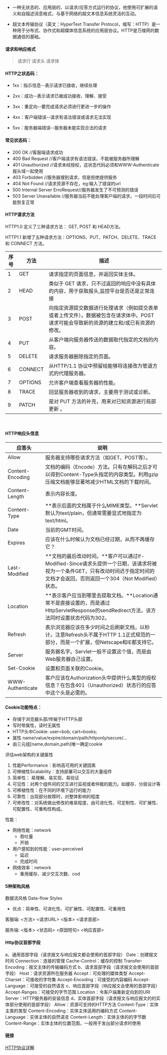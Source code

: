 - 一种无状态的、应用层的、以请求/应答方式运行的协议，他使用可扩展的语义和自描述消息格式，与基于网络的超文本信息系统灵活的互动。

- 超文本传输协议（英文：HyperText Transfer Protocol，缩写：HTTP）是一种用于分布式、协作式和超媒体信息系统的应用层协议。HTTP是万维网的数据通信的基础。

#### 请求和响应格式
> 请求行
> 请求头
> 请求体

#### HTTP之状态码：
- 1xx：指示信息--表示请求已接收，继续处理

- 2xx：成功--表示请求已被成功接收、理解、接受

- 3xx：重定向--要完成请求必须进行更进一步的操作

- 4xx：客户端错误--请求有语法错误或请求无法实现

- 5xx：服务器端错误--服务器未能实现合法的请求

#### 常见状态码：
- 200 OK                        //客服端请求成功
- 400 Bad Request               //客户端请求有语法错误，不能被服务器所理解
- 401 Unauthorized              //请求未经授权，这状态代码必须和WWW-Authenticate报头域一起使用
- 403 Forbidden                 //服务器搜到请求，但是拒绝提供服务
- 404 Not Found                 //请求资源不存在，eg:输入了错误的url
- 500 Internal Server ErroRequest//服务器发生了不可预测的错误
- 503 Server Unavailable        //服务器当前不能处理客户端的请求，一段时间后可能恢复正常

#### HTTP请求方法
HTTP1.0 定义了三种请求方法： GET, POST 和 HEAD方法。

HTTP1.1 新增了五种请求方法：OPTIONS、PUT、PATCH、DELETE、TRACE 和 CONNECT 方法。

| 序号 | 方法   | 描述 |
| ----- | --------- | ----------- |
| 1 | GET |请求指定的页面信息，并返回实体主体。             |
| 2  |  HEAD     | 类似于 GET 请求，只不过返回的响应中没有具体的内容，用于获取报头,监控平台是否还是正常连接    |
| 3  |  POST     |向指定资源提交数据进行处理请求（例如提交表单或者上传文件）。数据被包含在请求体中。POST 请求可能会导致新的资源的建立和/或已有资源的修改。   |
| 4  |  PUT     |从客户端向服务器传送的数据取代指定的文档的内容。   |
| 5  |  DELETE     |请求服务器删除指定的页面。   |
| 6  |  CONNECT     |从HTTP/1.1 协议中预留给能够将连接改为管道方式的代理服务器。   |
| 7  |  OPTIONS     |允许客户端查看服务器的性能。   |
| 8  |  TRACE     |回显服务器收到的请求，主要用于测试或诊断。   |
| 9  |  PATCH     |是对 PUT 方法的补充，用来对已知资源进行局部更新 。   |


​	    		    	


#### HTTP响应头信息
| 应答头 | 说明   |
| ----- | --------- |
| Allow | 服务器支持哪些请求方法（如GET、POST等）。 |
| Content-Encoding | 文档的编码（Encode）方法。只有在解码之后才可以得到Content-Type头指定的内容类型。利用gzip压缩文档能够显著地减少HTML文档的下载时间。 |
| Content-Length | 表示内容长度。 |
| Content-Type | **表示后面的文档属于什么MIME类型。**Servlet默认为text/plain，但通常需要显式地指定为text/html。 |
| Date | 当前的GMT时间。 |
| Expires | 应该在什么时候认为文档已经过期，从而不再缓存它？ |
| Last-Modified | **文档的最后改动时间。**客户可以通过If-Modified-Since请求头提供一个日期，该请求将被视为一个条件GET，只有改动时间迟于指定时间的文档才会返回，否则返回一个304（Not Modified）状态。 |
| Location | **表示客户应当到哪里去提取文档。**Location通常不是直接设置的，而是通过HttpServletResponse的sendRedirect方法，该方法同时设置状态代码为302。 |
| Refresh |  表示浏览器应该在多少时间之后刷新文档，以秒计。注意Refresh头不属于HTTP 1.1正式规范的一部分，而是一个扩展，但Netscape和IE都支持它。 |
| Server | 服务器名字。Servlet一般不设置这个值，而是由Web服务器自己设置。 |
| Set-Cookie | 设置和页面关联的Cookie。 |
| WWW-Authenticate | 客户应该在Authorization头中提供什么类型的授权信息？在包含401（Unauthorized）状态行的应答中这个头是必需的。 |

#### Cookie功能特点：
- 存储于浏览器头部/传输于HTTP头部
- 写时带属性，读时无属性
- HTTP头中Cookie: user=bob; cart=books;
- 属性 name/value/expire/domain/path/httponly/secure/…
- 由三元组[name,domain,path]唯一确定cookie




评估web架构的关键属性
1. 性能Performance：影响高可用的关键因素
2. 可伸缩性Scalability：支持部署可以交互的大量组件
3. 简单性： 易理解、易实现、易验证
4. 可见性：对两个组件间的交互进行监视或者仲裁的能力。如缓存、分层设计等
5. 可移植性性：在不同的环境下运行的能力
6. 可靠性：出现部分故障时，对整体影响的程度
7. 可修改性：对系统做出修改的难易程度，由可进化性、可定制性、可扩展性、可配置性、可重构性构成。



性能：

- 网络性能：network 
  - 吞吐量
  - 开销
- 用户感知到的性能：user-perceived
  - 延迟
  - 完成时间
- 网络效率：network 
  - 重用缓存、减少交互次数、cod


#### 5种架构风格
数据流风格 Data-flow Styles
-  优点：简单性、可进化性、可扩展性、可配置性、可重用性


客服端:
<方法> <请求URL> <版本> 
<请求首部>

服务端:
<版本> <状态码> <原因短句> 
<响应首部>


#### Http协议首部字段

a、通用首部字段（请求报文与响应报文都会使用的首部字段）
Date：创建报文时间
Connection：连接的管理
Cache-Control：缓存的控制
Transfer-Encoding：报文主体的传输编码方式
b、请求首部字段（请求报文会使用的首部字段）
Host：请求资源所在服务器
Accept：可处理的媒体类型
Accept-Charset：可接收的字符集
Accept-Encoding：可接受的内容编码
Accept-Language：可接受的自然语言
c、响应首部字段（响应报文会使用的首部字段）
Accept-Ranges：可接受的字节范围
Location：令客户端重新定向到的URI
Server：HTTP服务器的安装信息
d、实体首部字段（请求报文与响应报文的的实体部分使用的首部字段）
Allow：资源可支持的HTTP方法
Content-Type：实体主类的类型
Content-Encoding：实体主体适用的编码方式
Content-Language：实体主体的自然语言
Content-Length：实体主体的的字节数
Content-Range：实体主体的位置范围，一般用于发出部分请求时使用


#### 链接
[HTTP协议详解](https://blog.csdn.net/weixin_34268169/article/details/91437431)

